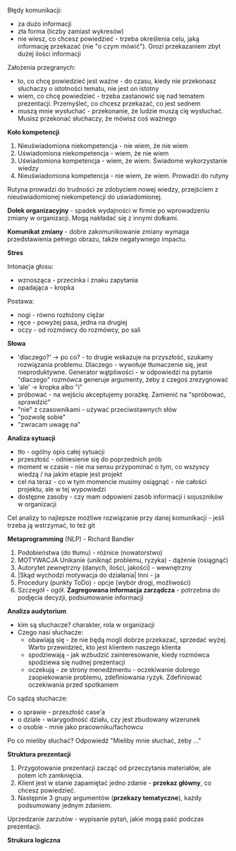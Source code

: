 Błędy komunikacji:
- za dużo informacji
- zła forma (liczby zamiast wykresów)
- nie wiesz, co chcesz powiedzieć - trzeba określenia celu, jaką informację przekazać (nie "o czym mówić"). Grozi przekazaniem zbyt dużej ilości informacji

Założenia przegranych:
- to, co chcę powiedzieć jest ważne - do czasu, kiedy nie przekonasz słuchaczy o istotności tematu, nie jest on istotny
- wiem, co chcę powiedzieć - trzeba zastanowić się nad tematem prezentacji. Przemyśleć, co chcesz przekazać, co jest sednem
- muszą mnie wysłuchać - przekonanie, że ludzie muszą cię wysłuchać. Musisz przekonać słuchaczy, że mówisz coś ważnego

**Koło kompetencji**

1. Nieuświadomiona niekompetencja - nie wiem, że nie wiem
2. Uświadomiona niekompetencja - wiem, że nie wiem
3. Uświadomiona kompetencja - wiem, że wiem. Świadome wykorzystanie wiedzy
4. Nieuświadomiona kompetencja - nie wiem, że wiem. Prowadzi do rutyny

Rutyna prowadzi do trudności ze zdobyciem nowej wiedzy, przejściem z nieuświadomionej niekompetencji do uświadomionej.

**Dołek organizacyjny** - spadek wydajności w firmie po wprowadzeniu zmiany w organizacji. Mogą nakładać się z innymi dołkami.

**Komunikat zmiany** - dobre zakomunikowanie zmiany wymaga przedstawienia pełnego obrazu, także negatywnego impactu.

**Stres**

Intonacja głosu:
- wznosząca - przecinka i znaku zapytania
- opadająca - kropka

Postawa:
* nogi - równo rozłożony ciężar
* ręce - powyżej pasa, jedna na drugiej
* oczy - od rozmówcy do rozmówcy, po sali

**Słowa**
- 'dlaczego?' -> po co? - to drugie wskazuje na przyszłość, szukamy rozwiązania problemu. Dlaczego - wywołuje tłumaczenie się, jest nieproduktywne. Generator wątpliwości - w odpowiedzi na pytanie "dlaczego" rozmówca generuje argumenty, żeby z czegoś zrezygnować
- 'ale' -> kropka albo "i"
- próbować - na wejściu akceptujemy porażkę. Zamienić na "spróbować, sprawdzić"
- "nie" z czasownikami - używać przeciwstawnych słów
- "pozwolę sobie"
- "zwracam uwagę na"

**Analiza sytuacji**
- tło - ogólny opis całej sytuacji
- przeszłość - odniesienie się do poprzednich prób
- moment w czasie - nie ma sensu przypominać o tym, co wszyscy wiedzą / na jakim etapie jest projekt
- cel na teraz - co w tym momencie musimy osiągnąć - nie całości projektu, ale w tej wypowiedzi
- dostępne zasoby - czy mam odpowieni zasób informacji i sojuszników w organizacji

Cel analizy to najlepsze możliwe rozwiązanie przy danej komunikacji - jeśli trzeba ją wstrzymać, to też git

**Metaprogramming** (NLP) - Richard Bandler
1. Podobieństwa (do tłumu) - różnice (nowatorstwo)
2. MOTYWACJA Unikanie (uniknąć problemu, ryzyka) - dążenie (osiągnąć)
3. Autorytet zewnętrzny (danych, ilości, jakości) - wewnętrzny
4. |Skąd wychodzi motywacja do działania| Inni - ja
5. Procedury (punkty ToDo) - opcje (wybór drogi, możliwości)
6. Szczegół - ogół. **Zagregowana informacja zarządcza** - potrzebna do podjęcia decyzji, podsumowanie informacji

**Analiza audytorium**
- kim są słuchacze? charakter, rola w organizacji
- Czego nasi słuchacze:
	- obawiają się - że nie będą mogli dobrze przekazać, sprzedać wyżej. Warto przewidzieć, kto jest klientem naszego klienta 
	- spodziewają - jak wzbudzić zainteresowanie, kiedy rozmówca spodziewa się nudnej prezentacji
	- oczekują - ze strony menedżmentu - oczekiwanie dobrego zaopiekowanie problemu, zdefiniowania ryzyk. Zdefiniować oczekiwania przed spotkaniem

Co sądzą słuchacze:
- o sprawie - przeszłość case'a
- o dziale - wiarygodność działu, czy jest zbudowany wizerunek
- o osobie - mnie jako pracowniku/fachowcu

Po co mieliby słuchać? Odpowiedź "Mieliby mnie słuchać, żeby ..."

**Struktura prezentacji**
1. Przygotowanie prezentacji zacząć od przeczytania materiałów, ale potem ich zamknięcia. 
2. Klient jest w stanie zapamiętać jedno zdanie - **przekaz główny**, co chcesz powiedzieć.
3. Następnie 3 grupy argumentów (**przekazy tematyczne**), każdy podsumowany jednym zdaniem.

Uprzedzanie zarzutów - wypisanie pytań, jakie mogą paść podczas prezentacji.

**Strukura logiczna**

